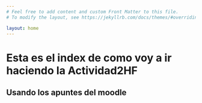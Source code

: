 ```yaml
---
# Feel free to add content and custom Front Matter to this file.
# To modify the layout, see https://jekyllrb.com/docs/themes/#overriding-theme-defaults

layout: home
---
```


# Esta es el index de como voy a ir haciendo la Actividad2HF
## __Usando los apuntes del moodle__